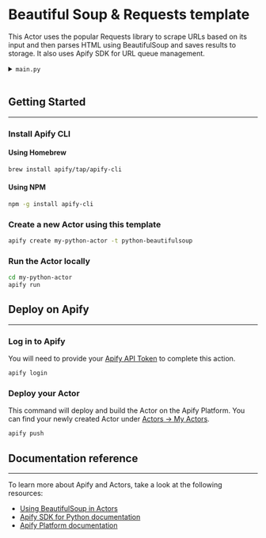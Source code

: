 # Beautiful Soup & Requests template

This Actor uses the popular Requests library to scrape URLs based on its input and then parses HTML using BeautifulSoup and saves results to storage. It also uses Apify SDK for URL queue management.

<details>
<summary><code>main.py</code></summary>

```Python
from urllib.parse import urljoin

import requests
from apify import Actor
from bs4 import BeautifulSoup

async def main():
    async with Actor:
        # Read the Actor input
        actor_input = await Actor.get_input() or {}
        start_urls = actor_input.get('start_urls', [{ 'url': 'https://apify.com' }])
        max_depth = actor_input.get('max_depth', 1)

        if not start_urls:
            Actor.log.info('No start URLs specified in actor input, exiting...')
            await Actor.exit()

        # Enqueue the starting URLs in the default request queue
        default_queue = await Actor.open_request_queue()
        for start_url in start_urls:
            url = start_url.get('url')
            Actor.log.info(f'Enqueuing {url} ...')
            await default_queue.add_request({ 'url': url, 'userData': { 'depth': 0 }})

        # Process the requests in the queue one by one
        while request := await default_queue.fetch_next_request():
            url = request['url']
            depth = request['userData']['depth']
            Actor.log.info(f'Scraping {url} ...')

            try:
                # Fetch the URL using `requests` and parse it using `BeautifulSoup`
                response = requests.get(url)
                soup = BeautifulSoup(response.content, 'html.parser')

                # If we haven't reached the max depth,
                # look for nested links and enqueue their targets
                if depth < max_depth:
                    for link in soup.find_all('a'):
                        link_href = link.get('href')
                        link_url = urljoin(url, link_href)
                        if link_url.startswith(('http://', 'https://')):
                            Actor.log.info(f'Enqueuing {link_url} ...')
                            await default_queue.add_request({
                                'url': link_url,
                                'userData': {'depth': depth + 1 },
                            })

                # Push the title of the page into the default dataset
                title = soup.title.string if soup.title else None
                await Actor.push_data({ 'url': url, 'title': title })
            except:
                Actor.log.exception(f'Cannot extract data from {url}.')
            finally:
                # Mark the request as handled so it's not processed again
                await default_queue.mark_request_as_handled(request)
```

</details>
&nbsp;

## Getting Started

---

### Install Apify CLI

#### Using Homebrew

```Bash
brew install apify/tap/apify-cli
```

#### Using NPM

```Bash
npm -g install apify-cli
```

### Create a new Actor using this template

```Bash
apify create my-python-actor -t python-beautifulsoup
```

### Run the Actor locally

```Bash
cd my-python-actor
apify run
```

## Deploy on Apify

---

### Log in to Apify

You will need to provide your [Apify API Token](https://console.apify.com/account/integrations) to complete this action.

```Bash
apify login
```

### Deploy your Actor

This command will deploy and build the Actor on the Apify Platform. You can find your newly created Actor under [Actors -> My Actors](https://console.apify.com/actors?tab=my).

```Bash
apify push
```

## Documentation reference

---

To learn more about Apify and Actors, take a look at the following resources:

- [Using BeautifulSoup in Actors](https://docs.apify.com/sdk/python/docs/guides/beautiful-soup)
- [Apify SDK for Python documentation](https://docs.apify.com/sdk/python/docs/overview/introduction)
- [Apify Platform documentation](https://docs.apify.com/platform)
